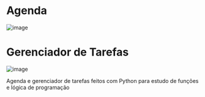 # Agenda
![image](https://github.com/RenanBaffi/GerenciadorTarefas/assets/125895715/20156327-5f16-42e3-8178-4b02dba427a9)

# Gerenciador de Tarefas 
![image](https://github.com/RenanBaffi/GerenciadorTarefas/assets/125895715/41022a00-7754-409d-8f7f-b04aaba8917f)


Agenda e gerenciador de tarefas feitos com Python para estudo de funções e lógica de programação  
